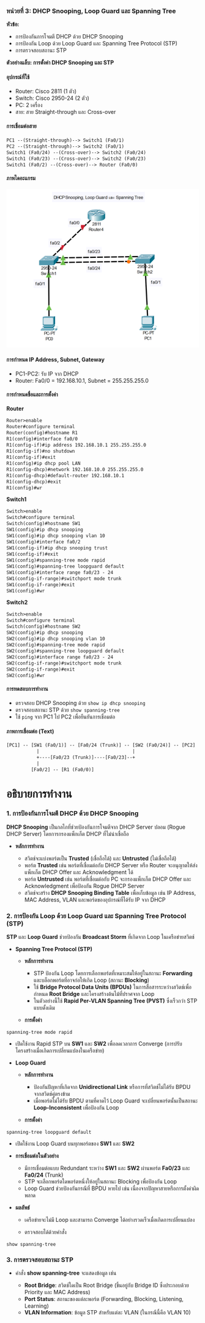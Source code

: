 ### หน่วยที่ 3: DHCP Snooping, Loop Guard และ Spanning Tree
**หัวข้อ:**
- การป้องกันการโจมตี DHCP ด้วย DHCP Snooping
- การป้องกัน Loop ด้วย Loop Guard และ Spanning Tree Protocol (STP)
- การตรวจสอบสถานะ STP

**ตัวอย่างแล็บ: การตั้งค่า DHCP Snooping และ STP**

#### อุปกรณ์ที่ใช้
- Router: Cisco 2811 (1 ตัว)
- Switch: Cisco 2950-24 (2 ตัว)
- PC: 2 เครื่อง
- สาย: สาย Straight-through และ Cross-over

#### การเชื่อมต่อสาย
```
PC1 --(Straight-through)--> Switch1 (Fa0/1)
PC2 --(Straight-through)--> Switch2 (Fa0/1)
Switch1 (Fa0/24) --(Cross-over)--> Switch2 (Fa0/24)
Switch1 (Fa0/23) --(Cross-over)--> Switch2 (Fa0/23)
Switch1 (Fa0/2) --(Cross-over)--> Router (Fa0/0)
```
#### ภาพไดอะแกรม
![ตัวอย่าง VLAN](img.png)

#### การกำหนด IP Address, Subnet, Gateway
- PC1-PC2: รับ IP จาก DHCP
- Router: Fa0/0 = 192.168.10.1, Subnet = 255.255.255.0

#### การกำหนดชื่อและการตั้งค่า
**Router**
```text
Router>enable
Router#configure terminal
Router(config)#hostname R1
R1(config)#interface fa0/0
R1(config-if)#ip address 192.168.10.1 255.255.255.0
R1(config-if)#no shutdown
R1(config-if)#exit
R1(config)#ip dhcp pool LAN
R1(config-dhcp)#network 192.168.10.0 255.255.255.0
R1(config-dhcp)#default-router 192.168.10.1
R1(config-dhcp)#exit
R1(config)#wr
```
**Switch1**
```text
Switch>enable
Switch#configure terminal
Switch(config)#hostname SW1
SW1(config)#ip dhcp snooping
SW1(config)#ip dhcp snooping vlan 10
SW1(config)#interface fa0/2
SW1(config-if)#ip dhcp snooping trust
SW1(config-if)#exit
SW1(config)#spanning-tree mode rapid
SW1(config)#spanning-tree loopguard default
SW1(config)#interface range fa0/23 - 24
SW1(config-if-range)#switchport mode trunk
SW1(config-if-range)#exit
SW1(config)#wr
```
**Switch2**
```text
Switch>enable
Switch#configure terminal
Switch(config)#hostname SW2
SW2(config)#ip dhcp snooping
SW2(config)#ip dhcp snooping vlan 10
SW2(config)#spanning-tree mode rapid
SW2(config)#spanning-tree loopguard default
SW2(config)#interface range fa0/23 - 24
SW2(config-if-range)#switchport mode trunk
SW2(config-if-range)#exit
SW2(config)#wr
```

#### การทดสอบการทำงาน
- ตรวจสอบ DHCP Snooping ด้วย `show ip dhcp snooping`
- ตรวจสอบสถานะ STP ด้วย `show spanning-tree`
- ใช้ `ping` จาก PC1 ไป PC2 เพื่อยืนยันการเชื่อมต่อ

#### ภาพการเชื่อมต่อ (Text)
```
[PC1] -- [SW1 (Fa0/1)] -- [Fa0/24 (Trunk)] -- [SW2 (Fa0/24)] -- [PC2]
           |                                  |
           +----[Fa0/23 (Trunk)]----[Fa0/23]--+
           |
         [Fa0/2] -- [R1 (Fa0/0)]
```
# อธิบายการทำงาน
### **1. การป้องกันการโจมตี DHCP ด้วย DHCP Snooping**

**DHCP Snooping** เป็นกลไกที่ช่วยป้องกันการโจมตีจาก DHCP Server ปลอม (Rogue DHCP Server) โดยการกรองแพ็กเก็ต DHCP ที่ไม่น่าเชื่อถือ

* **หลักการทำงาน**

  * สวิตช์จะแบ่งพอร์ตเป็น **Trusted** (เชื่อถือได้) และ **Untrusted** (ไม่เชื่อถือได้)
  * พอร์ต **Trusted** เช่น พอร์ตที่เชื่อมต่อกับ DHCP Server หรือ Router จะอนุญาตให้ส่งแพ็กเก็ต DHCP Offer และ Acknowledgment ได้
  * พอร์ต **Untrusted** เช่น พอร์ตที่เชื่อมต่อกับ PC จะกรองแพ็กเก็ต DHCP Offer และ Acknowledgment เพื่อป้องกัน Rogue DHCP Server
  * สวิตช์จะสร้าง **DHCP Snooping Binding Table** เพื่อเก็บข้อมูล เช่น IP Address, MAC Address, VLAN และพอร์ตของอุปกรณ์ที่ได้รับ IP จาก DHCP

### **2. การป้องกัน Loop ด้วย Loop Guard และ Spanning Tree Protocol (STP)**

**STP** และ **Loop Guard** ช่วยป้องกัน **Broadcast Storm** ที่เกิดจาก Loop ในเครือข่ายสวิตช์

* **Spanning Tree Protocol (STP)**

  * **หลักการทำงาน**

    * STP ป้องกัน Loop โดยการเลือกพอร์ตที่เหมาะสมให้อยู่ในสถานะ **Forwarding** และบล็อกพอร์ตที่อาจก่อให้เกิด Loop (สถานะ **Blocking**)
    * ใช้ **Bridge Protocol Data Units (BPDUs)** ในการสื่อสารระหว่างสวิตช์เพื่อกำหนด **Root Bridge** และโครงสร้างต้นไม้ที่ปราศจาก Loop
    * ในตัวอย่างนี้ใช้ **Rapid Per-VLAN Spanning Tree (PVST)** ซึ่งเร็วกว่า STP แบบดั้งเดิม

  * **การตั้งค่า**
```text
spanning-tree mode rapid
```
* เปิดใช้งาน Rapid STP บน **SW1** และ **SW2** เพื่อลดเวลาการ Converge (การปรับโครงสร้างเมื่อเกิดการเปลี่ยนแปลงในเครือข่าย)

* **Loop Guard**

  * **หลักการทำงาน**

    * ป้องกันปัญหาที่เกิดจาก **Unidirectional Link** หรือการที่สวิตช์ไม่ได้รับ BPDU จากสวิตช์คู่ตรงข้าม
    * เมื่อพอร์ตไม่ได้รับ BPDU ตามที่คาดไว้ Loop Guard จะเปลี่ยนพอร์ตนั้นเป็นสถานะ **Loop-Inconsistent** เพื่อป้องกัน Loop

  * **การตั้งค่า**
```text
spanning-tree loopguard default
```

* เปิดใช้งาน Loop Guard บนทุกพอร์ตของ **SW1** และ **SW2**

* **การเชื่อมต่อในตัวอย่าง**

  * มีการเชื่อมต่อแบบ Redundant ระหว่าง **SW1** และ **SW2** ผ่านพอร์ต **Fa0/23** และ **Fa0/24** (Trunk)
  * STP จะเลือกพอร์ตใดพอร์ตหนึ่งให้อยู่ในสถานะ Blocking เพื่อป้องกัน Loop
  * Loop Guard ช่วยป้องกันกรณีที่ BPDU หายไป เช่น เนื่องจากปัญหาสายหรือการตั้งค่าผิดพลาด

* **ผลลัพธ์**

  * เครือข่ายจะไม่มี Loop และสามารถ Converge ได้อย่างรวดเร็วเมื่อเกิดการเปลี่ยนแปลง

  * ตรวจสอบได้ด้วยคำสั่ง

```text
show spanning-tree
```
### **3. การตรวจสอบสถานะ STP**

* คำสั่ง **show spanning-tree** จะแสดงข้อมูล เช่น

  * **Root Bridge**: สวิตช์ใดเป็น Root Bridge (ขึ้นอยู่กับ Bridge ID ซึ่งประกอบด้วย Priority และ MAC Address)
  * **Port Status**: สถานะของแต่ละพอร์ต (Forwarding, Blocking, Listening, Learning)
  * **VLAN Information**: ข้อมูล STP สำหรับแต่ละ VLAN (ในกรณีนี้คือ VLAN 10)
